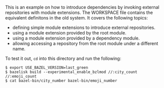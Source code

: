 This is an example on how to introduce dependencies by invoking external repositories with module extensions. The WORKSPACE file contains the equivalent definitons in the old system. It covers the following topics:

- defining simple module extensions to introduce external repositories.
- using a module extension provided by the root module.
- using a module extension provided by a dependency module.
- allowing accessing a repository from the root module under a different name.

To test it out, `cd` into this directory and run the following:
```
$ export USE_BAZEL_VERSION=last_green
$ bazelisk build --experimental_enable_bzlmod //:city_count //:emoji_count
$ cat bazel-bin/city_number bazel-bin/emoji_number
```
